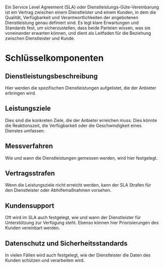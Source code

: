 Ein Service Level Agreement (SLA) oder Dienstleistungs-Güte-Vereinbarung ist ein Vertrag zwischen einem Dienstleister und einem Kunden, in dem die Qualität, Verfügbarkeit und Verantwortlichkeiten der angebotenen Dienstleistung genau definiert sind. Es legt klare Erwartungen und Standards fest, um sicherzustellen, dass beide Parteien wissen, was sie voneinander erwarten können, und dient als Leitfaden für die Beziehung zwischen Dienstleister und Kunde.

# Schlüsselkomponenten
## Dienstleistungsbeschreibung
Hier werden die spezifischen Dienstleistungen aufgelistet, die der Anbieter erbringen wird. 
## Leistungsziele
Dies sind die konkreten Ziele, die der Anbieter erreichen muss. Dies könnte die Reaktionszeit, die Verfügbarkeit oder die Geschwindigkeit eines Dienstes umfassen. 
## Messverfahren
Wie und wann die Dienstleistungen gemessen werden, wird hier festgelegt. 
## Vertragsstrafen
Wenn die Leistungsziele nicht erreicht werden, kann der SLA Strafen für den Dienstleister oder Abhilfemaßnahmen vorsehen. 
## Kundensupport
Oft wird im SLA auch festgelegt, wie und wann der Dienstleister für Unterstützung zur Verfügung steht. Ebenso können hier Priorisierungen des Kunden vereinbart werden.
## Datenschutz und Sicherheitsstandards
In vielen Fällen wird auch festgelegt, wie der Dienstleister die Daten des Kunden schützen und verarbeiten wird.
